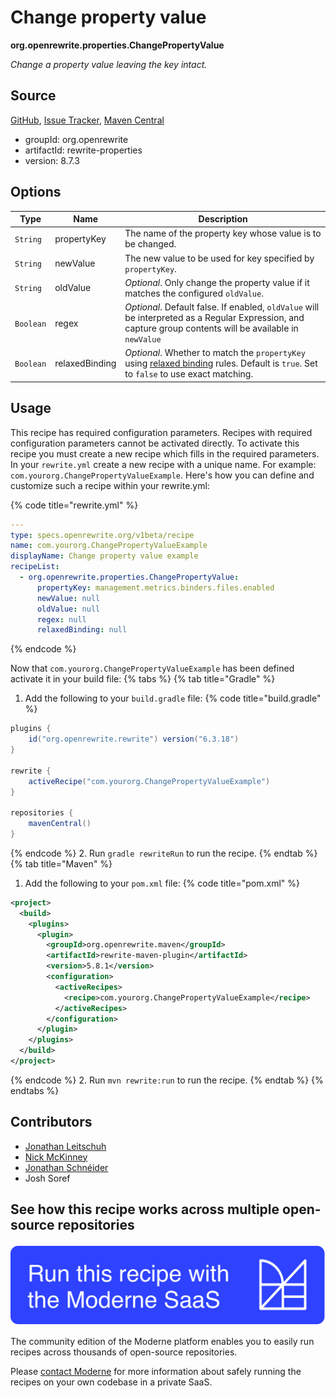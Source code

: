 # Change property value

**org.openrewrite.properties.ChangePropertyValue**

_Change a property value leaving the key intact._

## Source

[GitHub](https://github.com/openrewrite/rewrite/blob/main/rewrite-properties/src/main/java/org/openrewrite/properties/ChangePropertyValue.java), [Issue Tracker](https://github.com/openrewrite/rewrite/issues), [Maven Central](https://central.sonatype.com/artifact/org.openrewrite/rewrite-properties/8.7.3/jar)

* groupId: org.openrewrite
* artifactId: rewrite-properties
* version: 8.7.3

## Options

| Type | Name | Description |
| -- | -- | -- |
| `String` | propertyKey | The name of the property key whose value is to be changed. |
| `String` | newValue | The new value to be used for key specified by `propertyKey`. |
| `String` | oldValue | *Optional*. Only change the property value if it matches the configured `oldValue`. |
| `Boolean` | regex | *Optional*. Default false. If enabled, `oldValue` will be interpreted as a Regular Expression, and capture group contents will be available in `newValue` |
| `Boolean` | relaxedBinding | *Optional*. Whether to match the `propertyKey` using [relaxed binding](https://docs.spring.io/spring-boot/docs/2.5.6/reference/html/features.html#features.external-config.typesafe-configuration-properties.relaxed-binding) rules. Default is `true`. Set to `false`  to use exact matching. |


## Usage

This recipe has required configuration parameters. Recipes with required configuration parameters cannot be activated directly. To activate this recipe you must create a new recipe which fills in the required parameters. In your `rewrite.yml` create a new recipe with a unique name. For example: `com.yourorg.ChangePropertyValueExample`.
Here's how you can define and customize such a recipe within your rewrite.yml:

{% code title="rewrite.yml" %}
```yaml
---
type: specs.openrewrite.org/v1beta/recipe
name: com.yourorg.ChangePropertyValueExample
displayName: Change property value example
recipeList:
  - org.openrewrite.properties.ChangePropertyValue:
      propertyKey: management.metrics.binders.files.enabled
      newValue: null
      oldValue: null
      regex: null
      relaxedBinding: null
```
{% endcode %}

Now that `com.yourorg.ChangePropertyValueExample` has been defined activate it in your build file:
{% tabs %}
{% tab title="Gradle" %}
1. Add the following to your `build.gradle` file:
{% code title="build.gradle" %}
```groovy
plugins {
    id("org.openrewrite.rewrite") version("6.3.18")
}

rewrite {
    activeRecipe("com.yourorg.ChangePropertyValueExample")
}

repositories {
    mavenCentral()
}
```
{% endcode %}
2. Run `gradle rewriteRun` to run the recipe.
{% endtab %}
{% tab title="Maven" %}
1. Add the following to your `pom.xml` file:
{% code title="pom.xml" %}
```xml
<project>
  <build>
    <plugins>
      <plugin>
        <groupId>org.openrewrite.maven</groupId>
        <artifactId>rewrite-maven-plugin</artifactId>
        <version>5.8.1</version>
        <configuration>
          <activeRecipes>
            <recipe>com.yourorg.ChangePropertyValueExample</recipe>
          </activeRecipes>
        </configuration>
      </plugin>
    </plugins>
  </build>
</project>
```
{% endcode %}
2. Run `mvn rewrite:run` to run the recipe.
{% endtab %}
{% endtabs %}

## Contributors
* [Jonathan Leitschuh](mailto:jonathan.leitschuh@gmail.com)
* [Nick McKinney](mailto:mckinneynicholas@gmail.com)
* [Jonathan Schnéider](mailto:jkschneider@gmail.com)
* Josh Soref


## See how this recipe works across multiple open-source repositories

[![Moderne Link Image](/.gitbook/assets/ModerneRecipeButton.png)](https://app.moderne.io/recipes/org.openrewrite.properties.ChangePropertyValue)

The community edition of the Moderne platform enables you to easily run recipes across thousands of open-source repositories.

Please [contact Moderne](https://moderne.io/product) for more information about safely running the recipes on your own codebase in a private SaaS.
